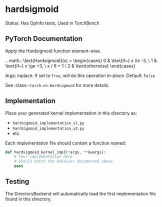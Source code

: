 # hardsigmoid

Status: Has OpInfo tests, Used in TorchBench

## PyTorch Documentation

Apply the Hardsigmoid function element-wise.

.. math::
    \text{Hardsigmoid}(x) = \begin{cases}
        0 & \text{if~} x \le -3, \\
        1 & \text{if~} x \ge +3, \\
        x / 6 + 1 / 2 & \text{otherwise}
    \end{cases}

Args:
    inplace: If set to ``True``, will do this operation in-place. Default: ``False``

See :class:`~torch.nn.Hardsigmoid` for more details.

## Implementation

Place your generated kernel implementation in this directory as:
- `hardsigmoid_implementation_v1.py`
- `hardsigmoid_implementation_v2.py`
- etc.

Each implementation file should contain a function named:
```python
def hardsigmoid_kernel_impl(*args, **kwargs):
    # Your implementation here
    # Should match the behavior documented above
    pass
```

## Testing

The DirectoryBackend will automatically load the first implementation file found in this directory.
